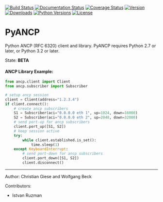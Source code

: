 [![Build Status](https://travis-ci.org/GIC-de/PyANCP.svg?branch=master)](https://travis-ci.org/GIC-de/PyANCP)
[![Documentation Status](https://readthedocs.org/projects/pyancp/badge/?version=latest)](http://pyancp.readthedocs.io/en/latest/?badge=latest)
[![Coverage Status](https://coveralls.io/repos/github/GIC-de/PyANCP/badge.svg?branch=master)](https://coveralls.io/github/GIC-de/PyANCP?branch=master)
[![Version](https://img.shields.io/pypi/v/PyANCP.svg)](https://pypi.python.org/pypi/PyANCP)
[![Downloads](https://img.shields.io/pypi/dm/PyANCP.svg)](https://pypi.python.org/pypi/PyANCP)
[![Python Versions](https://img.shields.io/pypi/pyversions/PyANCP.svg)](https://pypi.python.org/pypi/PyANCP)
[![License](https://img.shields.io/pypi/l/PyANCP.svg)](https://pypi.python.org/pypi/PyANCP)


# PyANCP

Python ANCP (RFC 6320) client and library.
PyANCP requires Python 2.7 or later, or Python 3.2 or later.

State: __BETA__

#### ANCP Library Example:

```python
from ancp.client import Client
from ancp.subscriber import Subscriber

# setup ancp session
client = Client(address="1.2.3.4")
if client.connect():
    # create ancp subscribers
    S1 = Subscriber(aci="0.0.0.0 eth 1", up=1024, down=16000)
    S2 = Subscriber(aci="0.0.0.0 eth 2", up=2048, down=32000)
    # send port-up for ancp subscribers
    client.port_up([S1, S2])
    # keep session active
    try:
        while client.established.is_set():
            time.sleep(1)
    except KeyboardInterrupt:
        # send port-down for ancp subscribers
        client.port_down([S1, S2])
        client.disconnect()
```

***

Author: Christian Giese and Wolfgang Beck

Contributors:
- Istvan Ruzman
